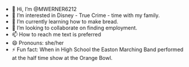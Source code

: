 - 👋 Hi, I’m @MWERNER6212
- 👀 I’m interested in Disney - True Crime - time with my family.
- 🌱 I’m currently learning how to make bread.
- 💞️ I’m looking to collaborate on finding employment.
- 📫 How to reach me text is preferred 
- 😄 Pronouns: she/her 
- ⚡ Fun fact: When in High School the Easton Marching Band performed at the half time show at the Orange Bowl.

<!---
MWERNER6212/MWERNER6212 is a ✨ special ✨ repository because its `README.md` (this file) appears on your GitHub profile.
You can click the Preview link to take a look at your changes.
--->
